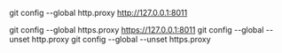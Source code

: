   git config --global http.proxy http://127.0.0.1:8011

git config --global https.proxy https://127.0.0.1:8011
git config --global --unset http.proxy
git config --global --unset https.proxy
